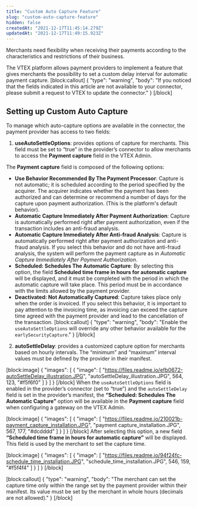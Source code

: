 ```yaml
---
title: "Custom Auto Capture Feature"
slug: "custom-auto-capture-feature"
hidden: false
createdAt: "2021-12-17T11:45:14.279Z"
updatedAt: "2021-12-17T11:49:15.923Z"
---
```

Merchants need flexibility when receiving their payments according to the characteristics and restrictions of their business.

The VTEX platform allows payment providers to implement a feature that gives merchants the possibility to set a custom delay interval for automatic payment capture.
[block:callout]
{
  "type": "warning",
  "body": "If you noticed that the fields indicated in this article are not available to your connector, please submit a request to VTEX to update the connector."
}
[/block]
## Setting up Custom Auto Capture

To manage which auto-capture options are available in the connector, the payment provider has access to two fields:
1. **useAutoSettleOptions**: provides options of capture for merchants. This field must be set to “true” in the provider’s connector to allow merchants to access the **Payment capture** field in the VTEX Admin.

The **Payment capture** field is composed of the following options:
  * **Use Behavior Recommended By The Payment Processor**: Capture is not automatic; it is scheduled according to the period specified by the acquirer. The acquirer indicates whether the payment has been authorized and can determine or recommend a number of days for the capture upon payment authorization. (This is the platform's default behavior).
  * **Automatic Capture Immediately After Payment Authorization**: Capture is automatically performed right after payment authorization, even if the transaction includes an anti-fraud analysis.
  * **Automatic Capture Immediately After Anti-fraud Analysis**: Capture is automatically performed right after payment authorization and anti-fraud analysis. If you select this behavior and do not have anti-fraud analysis, the system will perform the payment capture as in _Automatic Capture Immediately After Payment Authorization_.
  * **Scheduled: Schedules The Automatic Capture**: By selecting this option, the field **Scheduled time frame in hours for automatic capture** will be displayed, and it must be completed with the period in which the automatic capture will take place. This period must be in accordance with the limits allowed by the payment provider.
  * **Deactivated: Not Automatically Captured**: Capture takes place only when the order is invoiced. If you select this behavior, it is important to pay attention to the invoicing time, as invoicing can exceed the capture time agreed with the payment provider and lead to the cancellation of the transaction.
[block:callout]
{
  "type": "warning",
  "body": "Enable the `useAutoSettleOptions` will override any other behavior available for the  `earlySecurityCapture`."
}
[/block]
2. **autoSettleDelay**: provides a customized capture option for merchants based on hourly intervals. The “minimum” and “maximum” interval values must be defined by the provider in their manifest.

[block:image]
{
  "images": [
    {
      "image": [
        "https://files.readme.io/efb0672-autoSettleDelay_illustration.JPG",
        "autoSettleDelay_illustration.JPG",
        564,
        123,
        "#f5f6f0"
      ]
    }
  ]
}
[/block]
When the `useAutoSettleOptions` field is enabled in the provider’s connector (set to “true”) and the `autoSettleDelay` field is set in the provider’s manifest, the **“Scheduled: Schedules The Automatic Capture”** option will be available in the **Payment capture** field when configuring a gateway on the VTEX Admin.

[block:image]
{
  "images": [
    {
      "image": [
        "https://files.readme.io/210021b-payment_capture_installation.JPG",
        "payment capture_installation.JPG",
        567,
        177,
        "#dcdddd"
      ]
    }
  ]
}
[/block]
After selecting this option, a new field **“Scheduled time frame in hours for automatic capture”** will be displayed. This field is used by the merchant to set the capture time.

[block:image]
{
  "images": [
    {
      "image": [
        "https://files.readme.io/94f24fc-schedule_time_installation.JPG",
        "schedule_time_installation.JPG",
        546,
        159,
        "#f5f4f4"
      ]
    }
  ]
}
[/block]

[block:callout]
{
  "type": "warning",
  "body": "The merchant can set the capture time only within the range set by the payment provider within their manifest. Its value must be set by the merchant in whole hours (decimals are not allowed)."
}
[/block]